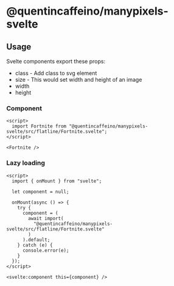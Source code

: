 # @quentincaffeino/manypixels-svelte

## Usage

Svelte components export these props:

- class - Add class to svg element
- size - This would set width and height of an image
- width
- height

### Component

```svelte
<script>
  import Fortnite from "@quentincaffeino/manypixels-svelte/src/flatline/Fortnite.svelte";
</script>

<Fortnite />
```

### Lazy loading

```svelte
<script>
  import { onMount } from "svelte";

  let component = null;

  onMount(async () => {
    try {
      component = (
        await import(
          "@quentincaffeino/manypixels-svelte/src/flatline/Fortnite.svelte"
        )
      ).default;
    } catch (e) {
      console.error(e);
    }
  });
</script>

<svelte:component this={component} />
```
